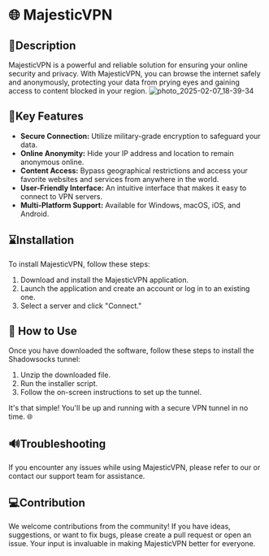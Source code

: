 # 🌐 MajesticVPN

## 🎩Description
MajesticVPN is a powerful and reliable solution for ensuring your online security and privacy. With MajesticVPN, you can browse the internet safely and anonymously, protecting your data from prying eyes and gaining access to content blocked in your region.
![photo_2025-02-07_18-39-34](https://github.com/user-attachments/assets/6b355720-f7a8-4195-9cad-56c9d7e15d25)

## 💫Key Features
- **Secure Connection:** Utilize military-grade encryption to safeguard your data.
- **Online Anonymity:** Hide your IP address and location to remain anonymous online.
- **Content Access:** Bypass geographical restrictions and access your favorite websites and services from anywhere in the world.
- **User-Friendly Interface:** An intuitive interface that makes it easy to connect to VPN servers.
- **Multi-Platform Support:** Available for Windows, macOS, iOS, and Android.

## ⌛Installation
To install MajesticVPN, follow these steps:

1. Download and install the MajesticVPN application.
2. Launch the application and create an account or log in to an existing one.
3. Select a server and click "Connect."

## 🌟 How to Use
Once you have downloaded the software, follow these steps to install the Shadowsocks tunnel:

1. Unzip the downloaded file.
2. Run the installer script.
3. Follow the on-screen instructions to set up the tunnel.

It's that simple! You'll be up and running with a secure VPN tunnel in no time. 🌐

## 🔊Troubleshooting
If you encounter any issues while using MajesticVPN, please refer to our or contact our support team for assistance.

## 💻Contribution
We welcome contributions from the community! If you have ideas, suggestions, or want to fix bugs, please create a pull request or open an issue. Your input is invaluable in making MajesticVPN better for everyone.
